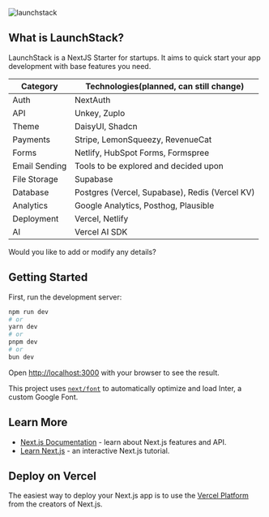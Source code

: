 ![launchstack](https://github.com/donvito/launchstack/assets/890270/566b9b9f-b504-46b7-a99e-4f99a273aa3f)

## What is LaunchStack?
LaunchStack is a NextJS Starter for startups. It aims to quick start your app development with base features you need.

| Category         | Technologies(planned, can still change)                               |
|------------------|--------------------------------------------|
| Auth             | NextAuth                            |
| API             | Unkey, Zuplo                            |
| Theme            | DaisyUI, Shadcn                            |
| Payments         | Stripe, LemonSqueezy, RevenueCat           |
| Forms            | Netlify, HubSpot Forms, Formspree          |
| Email Sending    | Tools to be explored and decided upon      |
| File Storage     | Supabase                                   |
| Database         | Postgres (Vercel, Supabase), Redis (Vercel KV) |
| Analytics        | Google Analytics, Posthog, Plausible       |
| Deployment       | Vercel, Netlify                            |
| AI               | Vercel AI SDK                              |

Would you like to add or modify any details?

## Getting Started

First, run the development server:

```bash
npm run dev
# or
yarn dev
# or
pnpm dev
# or
bun dev
```

Open [http://localhost:3000](http://localhost:3000) with your browser to see the result.

This project uses [`next/font`](https://nextjs.org/docs/basic-features/font-optimization) to automatically optimize and load Inter, a custom Google Font.

## Learn More
- [Next.js Documentation](https://nextjs.org/docs) - learn about Next.js features and API.
- [Learn Next.js](https://nextjs.org/learn) - an interactive Next.js tutorial.

## Deploy on Vercel

The easiest way to deploy your Next.js app is to use the [Vercel Platform](https://vercel.com/new?utm_medium=default-template&filter=next.js&utm_source=create-next-app&utm_campaign=create-next-app-readme) from the creators of Next.js.
